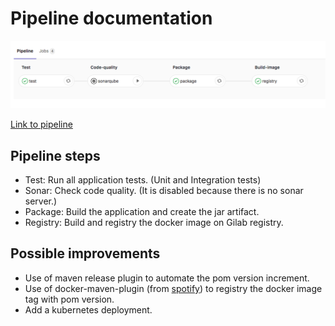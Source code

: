 # Pipeline documentation

![alt text](pipeline.png "Pipeline")

[Link to pipeline](https://gitlab.com/itinerary-challenge/itinerary-service/pipelines)


## Pipeline steps

- Test: Run all application tests. (Unit and Integration tests)
- Sonar: Check code quality. (It is disabled because there is no sonar server.)
- Package: Build the application and create the jar artifact.
- Registry: Build and registry the docker image on Gilab registry.

## Possible improvements

- Use of maven release plugin to automate the pom version increment.
- Use of docker-maven-plugin (from [spotify](https://github.com/spotify/dockerfile-maven)) to registry the docker image tag with pom version.
- Add a kubernetes deployment. 
